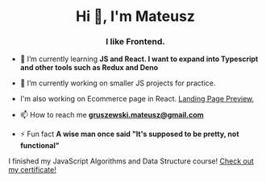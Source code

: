 
<h1 align="center">Hi 👋, I'm Mateusz</h1>
<h3 align="center">I like Frontend.</h3>

- 🌱 I’m currently learning **JS and React. I want to expand into Typescript and other tools such as Redux and Deno**

- 🔭 I’m currently working on smaller JS projects for practice.
- I'm also working on Ecommerce page in React.
[Landing Page Preview](https://imgupload.pl/zdjecie/desktop-preview.21tBV), 


- 📫 How to reach me **gruszewski.mateusz@gmail.com**

- ⚡ Fun fact **A wise man once said "It's supposed to be pretty, not functional"**

I finished my JavaScript Algorithms and Data Structure course! [Check out my certificate!](https://freecodecamp.org/certification/fcca9309427-4bc9-4bf6-a549-ccd287bb8add/javascript-algorithms-and-data-structures)

